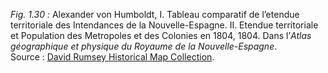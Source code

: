*Fig. 1.30 :* Alexander von Humboldt, I. Tableau comparatif de l’etendue territoriale des Intendances de la Nouvelle-Espagne. II. Etendue territoriale et Population des Metropoles et des Colonies en 1804, 1804. Dans l’*Atlas géographique et physique du Royaume de la Nouvelle-Espagne*.  
Source : [David Rumsey Historical Map Collection](https://www.davidrumsey.com/luna/servlet/detail/RUMSEY~8~1~1885~170023:Tableau-comparatif-de-l-etendue-ter?qvq=q:author%3D%22Humboldt%2C%2BAlexander%2Bvon%2C%2B1769-1859%22;lc:RUMSEY~8~1&mi=41&trs=118#).